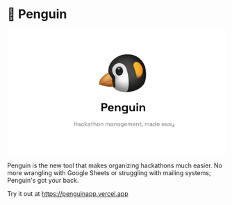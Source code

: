 # 🐧 Penguin

<p align="center">
  <img src="penguin.png" alt="penguin, hackathon management made easy" />
</p>


Penguin is the new tool that makes organizing hackathons much easier. No more wrangling with Google Sheets or struggling with mailing systems; Penguin's got your back.

Try it out at https://penguinapp.vercel.app
